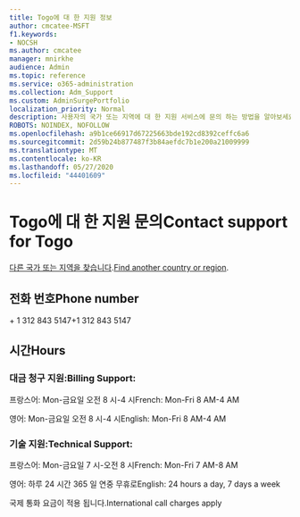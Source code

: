 ```yaml
---
title: Togo에 대 한 지원 정보
author: cmcatee-MSFT
f1.keywords:
- NOCSH
ms.author: cmcatee
manager: mnirkhe
audience: Admin
ms.topic: reference
ms.service: o365-administration
ms.collection: Adm_Support
ms.custom: AdminSurgePortfolio
localization_priority: Normal
description: 사용자의 국가 또는 지역에 대 한 지원 서비스에 문의 하는 방법을 알아보세요.
ROBOTS: NOINDEX, NOFOLLOW
ms.openlocfilehash: a9b1ce66917d67225663bde192cd8392ceffc6a6
ms.sourcegitcommit: 2d59b24b877487f3b84aefdc7b1e200a21009999
ms.translationtype: MT
ms.contentlocale: ko-KR
ms.lasthandoff: 05/27/2020
ms.locfileid: "44401609"
---
```

# <a name="contact-support-for-togo"></a><span data-ttu-id="06b0e-103">Togo에 대 한 지원 문의</span><span class="sxs-lookup"><span data-stu-id="06b0e-103">Contact support for Togo</span></span>

<span data-ttu-id="06b0e-104">[다른 국가 또는 지역을 찾습니다](../contact-support-for-business-products.md).</span><span class="sxs-lookup"><span data-stu-id="06b0e-104">[Find another country or region](../contact-support-for-business-products.md).</span></span>

## <a name="phone-number"></a><span data-ttu-id="06b0e-105">전화 번호</span><span class="sxs-lookup"><span data-stu-id="06b0e-105">Phone number</span></span>
<span data-ttu-id="06b0e-106">+ 1 312 843 5147</span><span class="sxs-lookup"><span data-stu-id="06b0e-106">+1 312 843 5147</span></span>

## <a name="hours"></a><span data-ttu-id="06b0e-107">시간</span><span class="sxs-lookup"><span data-stu-id="06b0e-107">Hours</span></span>
### <a name="billing-support"></a><span data-ttu-id="06b0e-108">대금 청구 지원:</span><span class="sxs-lookup"><span data-stu-id="06b0e-108">Billing Support:</span></span>

<span data-ttu-id="06b0e-109">프랑스어: Mon-금요일 오전 8 시-4 시</span><span class="sxs-lookup"><span data-stu-id="06b0e-109">French: Mon-Fri 8 AM-4 AM</span></span>

<span data-ttu-id="06b0e-110">영어: Mon-금요일 오전 8 시-4 시</span><span class="sxs-lookup"><span data-stu-id="06b0e-110">English: Mon-Fri 8 AM-4 AM</span></span>

### <a name="technical-support"></a><span data-ttu-id="06b0e-111">기술 지원:</span><span class="sxs-lookup"><span data-stu-id="06b0e-111">Technical Support:</span></span>

<span data-ttu-id="06b0e-112">프랑스어: Mon-금요일 7 시-오전 8 시</span><span class="sxs-lookup"><span data-stu-id="06b0e-112">French: Mon-Fri 7 AM-8 AM</span></span>

<span data-ttu-id="06b0e-113">영어: 하루 24 시간 365 일 연중 무휴로</span><span class="sxs-lookup"><span data-stu-id="06b0e-113">English: 24 hours a day, 7 days a week</span></span>

<span data-ttu-id="06b0e-114">국제 통화 요금이 적용 됩니다.</span><span class="sxs-lookup"><span data-stu-id="06b0e-114">International call charges apply</span></span>

